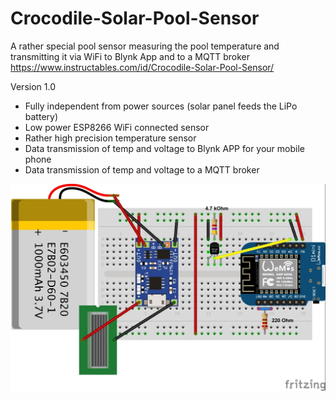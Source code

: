 # Crocodile-Solar-Pool-Sensor
A rather special pool sensor measuring the pool temperature and transmitting it via WiFi to Blynk App and to a MQTT broker
https://www.instructables.com/id/Crocodile-Solar-Pool-Sensor/

Version 1.0
- Fully independent from power sources (solar panel feeds the LiPo battery)
- Low power ESP8266 WiFi connected sensor
- Rather high precision temperature sensor
- Data transmission of temp and voltage to Blynk APP for your mobile phone
- Data transmission of temp and voltage to a MQTT broker

[![Crocodile Solar Pool Sensor](https://github.com/3KUdelta/Crocodile-Solar-Pool-Sensor/blob/master/Pool_Sensor.jpg)](https://github.com/3KUdelta/Crocodile-Solar-Pool-Sensor)

